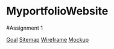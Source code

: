 # MyportfolioWebsite

#Assignment 1 

[Goal](https://docs.google.com/document/d/1XI3HLdxsuH13Xm76vKzMTGRhkSyGzLMrhhcyaUVmzjU/edit?usp=sharing)
[Sitemap](https://www.gloomaps.com/GgbEhpgoyb)
[Wireframe](https://drive.google.com/file/d/1ItBRiq-kEyGp9OSMtDPLegEC6gxeq1ZO/view?usp=sharing)
[Mockup](https://www.figma.com/design/UfqrRlKgiDQKO7EDIG0FCgqC/Agasthi-Fernando-241711012-GDSE71-Assignment-01-Mock-up?node-id=0-1&t=v1Nw5ctIhE25LbZt-1)